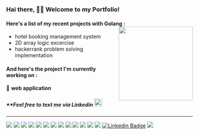### Hai there, 👋🏻 Welcome to my Portfolio!
#### Here's a list of my recent projects with Golang : <img align="right" width="200" height="200" src="https://user-images.githubusercontent.com/93344237/183253015-0a7669ac-75b4-4d2c-80a0-570cb293b95e.gif">
- hotel booking management system  
- 2D array logic excercise
- hackerrank problem solving implementation
#### And here's the project I'm currently working on :
🔹 **web application**
##### _**Feel free to text me via Linkedin_  <img width="22" height="22" src="https://user-images.githubusercontent.com/93344237/183253048-3e5b706a-0f27-43a0-91ad-cdfd4ff75fcb.gif">
- - -
<img src="https://img.shields.io/badge/-linux-05122A?style=flat&logo=linux"> <img src="https://img.shields.io/badge/-chrome-05122A?style=flat&logo=google-chrome&logoColor=white"> <img src="https://img.shields.io/badge/-go-05122A?style=flat&logo=go"> <img src="https://img.shields.io/badge/-goland-05122A?style=flat&logo=goland"> <img src="https://img.shields.io/badge/-git-05122A?style=flat&logo=git"> <img src="https://img.shields.io/badge/-github-05122A?style=flat&logo=github"> <img src="https://img.shields.io/badge/-gitlab-05122A?style=flat&logo=gitlab"> <img src="https://img.shields.io/badge/-mysql-05122A?style=flat&logo=mysql"> <img src="https://img.shields.io/badge/-postgresql-05122A?style=flat&logo=postgresql"> <img src="https://img.shields.io/badge/-postman-05122A?style=flat&logo=postman"> <img src="https://img.shields.io/badge/-docker-05122A?style=flat&logo=docker"> <img src="https://img.shields.io/badge/-python-05122A?style=flat&logo=python">  <img src="https://img.shields.io/badge/-qgis-05122A?style=flat&logo=qgis"> [![Linkedin Badge](https://img.shields.io/badge/-ariejb-05122A?style=flat&logo=Linkedin)](https://linkedin.com/in/ariejb) ![](https://visitor-badge.glitch.me/badge?page_id=ariejanuarb&left_color=black&right_color=black)  
